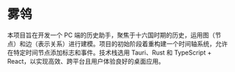 # 雾鸰

本项目旨在开发一个 PC 端的历史助手，聚焦于十六国时期的历史，运用图（节点）和边（表示关系）进行建模。项目的初始阶段着重构建一个时间轴系统，允许在特定时间节点添加标志和事件。技术栈选用 Tauri、Rust 和 TypeScript + React，以实现高效、跨平台且用户体验良好的桌面应用。
